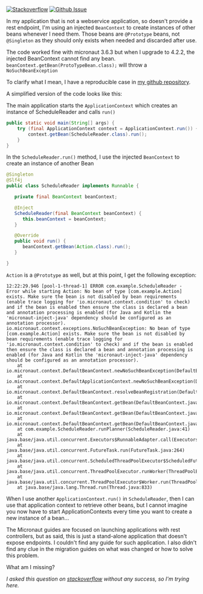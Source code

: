 [![Stackoverflow](https://img.shields.io/badge/stackoverflow-77764338-orange)](https://stackoverflow.com/questions/77764338/micronaut-injected-beancontext-cannot-retrieve-beans)
[![Github Issue](https://img.shields.io/badge/github-not_yet_submitted-purple)](https://github.com/micronaut-projects/micronaut-guides/issues/new)


In my application that is not a webservice application, so doesn't provide a rest endpoint, I'm using an injected `BeanContext` to create instances of other beans whenever I need them. Those beans are `@Prototype` beans, not `@Singleton` as they should only exists when needed and discarded after use.

The code worked fine with micronaut 3.6.3 but when I upgrade to 4.2.2, the injected BeanContext cannot find any bean. `beanContext.getBean(ProtoTypeBean.class);` will throw a `NoSuchBeanException`

To clarify what I mean, I have a reproducible case in [my github repository](https://github.com/auricgoldfinger/micronaut-daemon).

A simplified version of the code looks like this:

The main application starts the `ApplicationContext` which creates an instance of ScheduleReader and calls `run()`

```java
public static void main(String[] args) {
    try (final ApplicationContext context = ApplicationContext.run()) {
        context.getBean(ScheduleReader.class).run();
    }
}
```

In the `ScheduleReader.run()` method, I use the injected `BeanContext` to create an instance of another Bean

```java
@Singleton
@Slf4j
public class ScheduleReader implements Runnable {

   private final BeanContext beanContext;

   @Inject
   ScheduleReader(final BeanContext beanContext) {
      this.beanContext = beanContext;
   }

   @Override
   public void run() {
      beanContext.getBean(Action.class).run();
   }

}
```

`Action` is a `@Prototype` as well, but at this point, I get the following exception:

```
12:22:29.946 [pool-1-thread-1] ERROR com.example.ScheduleReader - Error while starting Action: No bean of type [com.example.Action] exists. Make sure the bean is not disabled by bean requirements (enable trace logging for 'io.micronaut.context.condition' to check) and if the bean is enabled then ensure the class is declared a bean and annotation processing is enabled (for Java and Kotlin the 'micronaut-inject-java' dependency should be configured as an annotation processor).
io.micronaut.context.exceptions.NoSuchBeanException: No bean of type [com.example.Action] exists. Make sure the bean is not disabled by bean requirements (enable trace logging for 'io.micronaut.context.condition' to check) and if the bean is enabled then ensure the class is declared a bean and annotation processing is enabled (for Java and Kotlin the 'micronaut-inject-java' dependency should be configured as an annotation processor).
	at io.micronaut.context.DefaultBeanContext.newNoSuchBeanException(DefaultBeanContext.java:2773)
	at io.micronaut.context.DefaultApplicationContext.newNoSuchBeanException(DefaultApplicationContext.java:304)
	at io.micronaut.context.DefaultBeanContext.resolveBeanRegistration(DefaultBeanContext.java:2735)
	at io.micronaut.context.DefaultBeanContext.getBean(DefaultBeanContext.java:1729)
	at io.micronaut.context.DefaultBeanContext.getBean(DefaultBeanContext.java:856)
	at io.micronaut.context.DefaultBeanContext.getBean(DefaultBeanContext.java:848)
	at com.example.ScheduleReader.runPlanner(ScheduleReader.java:41)
	at java.base/java.util.concurrent.Executors$RunnableAdapter.call(Executors.java:539)
	at java.base/java.util.concurrent.FutureTask.run(FutureTask.java:264)
	at java.base/java.util.concurrent.ScheduledThreadPoolExecutor$ScheduledFutureTask.run(ScheduledThreadPoolExecutor.java:304)
	at java.base/java.util.concurrent.ThreadPoolExecutor.runWorker(ThreadPoolExecutor.java:1136)
	at java.base/java.util.concurrent.ThreadPoolExecutor$Worker.run(ThreadPoolExecutor.java:635)
	at java.base/java.lang.Thread.run(Thread.java:833)
```

When I use another `ApplicationContext.run()` in `ScheduleReader`, then I can use that application context to retrieve other beans, but I cannot imagine you now have to start ApplicationContexts every time you want to create a new instance of a bean...

The Micronaut guides are focused on launching applications with rest controllers, but as said, this is just a stand-alone application that doesn't expose endpoints. I couldn't find any guide for such application. I also didn't find any clue in the migration guides on what was changed or how to solve this problem.

What am I missing?

_I asked this question on [stackoverflow](https://stackoverflow.com/questions/77764338/micronaut-injected-beancontext-cannot-retrieve-beans) without any success, so I'm trying here._